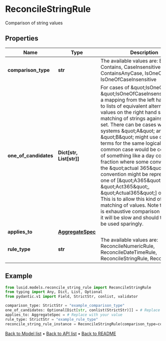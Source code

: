 # ReconcileStringRule

Comparison of string values
## Properties
Name | Type | Description | Notes
------------ | ------------- | ------------- | -------------
**comparison_type** | **str** | The available values are: Exact, Contains, CaseInsensitive, ContainsAnyCase, IsOneOf, IsOneOfCaseInsensitive | 
**one_of_candidates** | **Dict[str, List[str]]** | For cases of \&quot;IsOneOf\&quot; or \&quot;IsOneOfCaseInsensitive\&quot;, a mapping from the left hand to side to lists of  equivalent alternative values on the right hand side.  Fuzzy matching of strings against one of a set. There can be cases where systems \&quot;A\&quot; and \&quot;B\&quot; might use different terms for the same logical entity. A common case would be  comparison of something like a day count fraction where some convention like the \&quot;actual 365\&quot; convention might be represented as one of [\&quot;A365\&quot;, \&quot;Act365\&quot;, \&quot;Actual365\&quot;] or similar.  This is to allow this kind of fuzzy matching of values. Note that as this is exhaustive comparison across sets it will be slow and should therefore be used sparingly. | [optional] 
**applies_to** | [**AggregateSpec**](AggregateSpec.md) |  | 
**rule_type** | **str** | The available values are: ReconcileNumericRule, ReconcileDateTimeRule, ReconcileStringRule, ReconcileExact | 
## Example

```python
from lusid.models.reconcile_string_rule import ReconcileStringRule
from typing import Any, Dict, List, Optional
from pydantic.v1 import Field, StrictStr, conlist, validator

comparison_type: StrictStr = "example_comparison_type"
one_of_candidates: Optional[Dict[str, conlist(StrictStr)]] = # Replace with your value
applies_to: AggregateSpec = # Replace with your value
rule_type: StrictStr = "example_rule_type"
reconcile_string_rule_instance = ReconcileStringRule(comparison_type=comparison_type, one_of_candidates=one_of_candidates, applies_to=applies_to, rule_type=rule_type)

```

[Back to Model list](../README.md#documentation-for-models) &#8226; [Back to API list](../README.md#documentation-for-api-endpoints) &#8226; [Back to README](../README.md)

